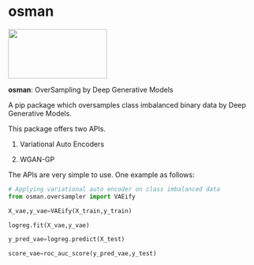 # osman
<img src="https://github.com/rajoy99/osman/blob/main/OsmanLogo.png" width="200" height="100" />

**osman**: OverSampling by Deep Generative Models 


A pip package which oversamples class imbalanced binary data by Deep Generative Models. 

This package offers two APIs. 

1) Variational Auto Encoders 

2) WGAN-GP


The APIs are very simple to use. One example as follows:

```python
# Applying variational auto encoder on class imbalanced data 
from osman.oversampler import VAEify 

X_vae,y_vae=VAEify(X_train,y_train)

logreg.fit(X_vae,y_vae)

y_pred_vae=logreg.predict(X_test)

score_vae=roc_auc_score(y_pred_vae,y_test)


```

